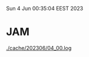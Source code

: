 Sun  4 Jun 00:35:04 EEST 2023
# JAM
<a href='./cache/202306/04_00.log'>./cache/202306/04_00.log</a>
